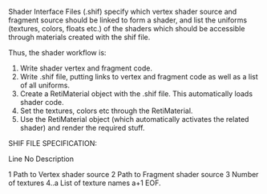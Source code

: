 Shader Interface Files (.shif) specify which vertex shader source and fragment source should be linked to form a shader, and list the uniforms
(textures, colors, floats etc.) of the shaders which should be accessible through materials created with the shif file.

Thus, the shader workflow is:

1) Write shader vertex and fragment code.
2) Write .shif file, putting links to vertex and fragment code as well as a list of all uniforms.
3) Create a RetiMaterial object with the .shif file. This automatically loads shader code.
4) Set the textures, colors etc through the RetiMaterial.
5) Use the RetiMaterial object (which automatically activates the related shader) and render the required stuff.

SHIF FILE SPECIFICATION:

Line No			Description

1			Path to Vertex shader source
2			Path to Fragment shader source
3			Number of textures
4..a			List of texture names
a+1			EOF.

